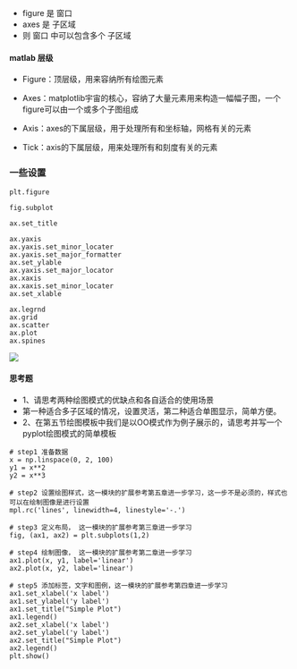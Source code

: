 - figure 是 窗口
- axes 是 子区域
- 则 窗口 中可以包含多个 子区域

#### matlab 层级 
- Figure：顶层级，用来容纳所有绘图元素

- Axes：matplotlib宇宙的核心，容纳了大量元素用来构造一幅幅子图，一个figure可以由一个或多个子图组成

- Axis：axes的下属层级，用于处理所有和坐标轴，网格有关的元素

- Tick：axis的下属层级，用来处理所有和刻度有关的元素

### 一些设置
```
plt.figure

fig.subplot

ax.set_title

ax.yaxis
ax.yaxis.set_minor_locater
ax.yaxis.set_major_formatter
ax.set_ylable
ax.yaxis.set_major_locator
ax.xaxis
ax.xaxis.set_minor_locater
ax.set_xlable

ax.legrnd
ax.grid
ax.scatter
ax.plot
ax.spines

```

![](https://matplotlib.org/_images/anatomy.png)

#### 思考题
- 1、请思考两种绘图模式的优缺点和各自适合的使用场景
 - 第一种适合多子区域的情况，设置灵活，第二种适合单图显示，简单方便。
- 2、在第五节绘图模板中我们是以OO模式作为例子展示的，请思考并写一个pyplot绘图模式的简单模板

```
# step1 准备数据
x = np.linspace(0, 2, 100)
y1 = x**2
y2 = x**3

# step2 设置绘图样式，这一模块的扩展参考第五章进一步学习，这一步不是必须的，样式也可以在绘制图像是进行设置
mpl.rc('lines', linewidth=4, linestyle='-.')

# step3 定义布局， 这一模块的扩展参考第三章进一步学习
fig, (ax1, ax2) = plt.subplots(1,2)

# step4 绘制图像， 这一模块的扩展参考第二章进一步学习
ax1.plot(x, y1, label='linear')
ax2.plot(x, y2, label='linear')

# step5 添加标签，文字和图例，这一模块的扩展参考第四章进一步学习
ax1.set_xlabel('x label')
ax1.set_ylabel('y label')
ax1.set_title("Simple Plot")
ax1.legend()
ax2.set_xlabel('x label')
ax2.set_ylabel('y label')
ax2.set_title("Simple Plot")
ax2.legend()
plt.show()
```